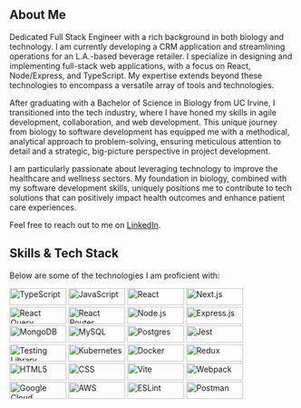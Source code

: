## About Me

Dedicated Full Stack Engineer with a rich background in both biology and technology. I am currently developing a CRM application and streamlining operations for an L.A.-based beverage retailer. I specialize in designing and implementing full-stack web applications, with a focus on React, Node/Express, and TypeScript. My expertise extends beyond these technologies to encompass a versatile array of tools and technologies.

After graduating with a Bachelor of Science in Biology from UC Irvine, I transitioned into the tech industry, where I have honed my skills in agile development, collaboration, and web development. This unique journey from biology to software development has equipped me with a methodical, analytical approach to problem-solving, ensuring meticulous attention to detail and a strategic, big-picture perspective in project development.

I am particularly passionate about leveraging technology to improve the healthcare and wellness sectors. My foundation in biology, combined with my software development skills, uniquely positions me to contribute to tech solutions that can positively impact health outcomes and enhance patient care experiences.

Feel free to reach out to me on [LinkedIn](https://www.linkedin.com/in/brianjaber/).

## Skills & Tech Stack

Below are some of the technologies I am proficient with:

<img src="https://img.shields.io/badge/-TypeScript-3178C6?logo=typescript&logoColor=white" alt="TypeScript" width="100" height="30"/> <img src="https://img.shields.io/badge/-JavaScript-F7DF1E?logo=javascript&logoColor=black" alt="JavaScript" width="100" height="30"/> <img src="https://img.shields.io/badge/-React-61DAFB?logo=react&logoColor=black" alt="React" width="100" height="30"/> <img src="https://img.shields.io/badge/-Next.js-000000?logo=next.js&logoColor=white" alt="Next.js" width="100" height="30"/>
 <img src="https://img.shields.io/badge/-React_Query-FF4154?logo=react-query&logoColor=white" alt="React Query" width="100" height="30"/> <img src="https://img.shields.io/badge/-React_Router-CA4245?logo=react-router&logoColor=white" alt="React Router" width="100" height="30"/> <img src="https://img.shields.io/badge/-Node.js-339933?logo=node.js&logoColor=white" alt="Node.js" width="100" height="30"/> <img src="https://img.shields.io/badge/-Express.js-000000?logo=express&logoColor=white" alt="Express.js" width="100" height="30"/> <img src="https://img.shields.io/badge/-MongoDB-47A248?logo=mongodb&logoColor=white" alt="MongoDB" width="100" height="30"/> <img src="https://img.shields.io/badge/-MySQL-4479A1?logo=mysql&logoColor=white" alt="MySQL" width="100" height="30"/>
 <img src="https://img.shields.io/badge/-Postgres-336791?logo=postgresql&logoColor=white" alt="Postgres" width="100" height="30"/> <img src="https://img.shields.io/badge/-Jest-C21325?logo=jest&logoColor=white" alt="Jest" width="100" height="30"/> <img src="https://img.shields.io/badge/-Testing_Library-E33332?logo=testing-library&logoColor=white" alt="Testing Library" width="100" height="30"/> <img src="https://img.shields.io/badge/-Kubernetes-326CE5?logo=kubernetes&logoColor=white" alt="Kubernetes" width="100" height="30"/> <img src="https://img.shields.io/badge/-Docker-2496ED?logo=docker&logoColor=white" alt="Docker" width="100" height="30"/> <img src="https://img.shields.io/badge/-Redux-764ABC?logo=redux&logoColor=white" alt="Redux" width="100" height="30"/> <img src="https://img.shields.io/badge/-HTML5-E34F26?logo=html5&logoColor=white" alt="HTML5" width="100" height="30"/> <img src="https://img.shields.io/badge/-CSS-1572B6?logo=css3&logoColor=white" alt="CSS" width="100" height="30"/> <img src="https://img.shields.io/badge/-Vite-646CFF?logo=vite&logoColor=white" alt="Vite" width="100" height="30"/> <img src="https://img.shields.io/badge/-Webpack-8DD6F9?logo=webpack&logoColor=black" alt="Webpack" width="100" height="30"/> <img src="https://img.shields.io/badge/-Google_Cloud-4285F4?logo=google-cloud&logoColor=white" alt="Google Cloud" width="100" height="30"/> <img src="https://img.shields.io/badge/-AWS-232F3E?logo=amazon-aws&logoColor=white" alt="AWS" width="100" height="30"/> <img src="https://img.shields.io/badge/-ESLint-4B32C3?logo=eslint&logoColor=white" alt="ESLint" width="100" height="30"/> <img src="https://img.shields.io/badge/-Postman-FF6C37?logo=postman&logoColor=white" alt="Postman" width="100" height="30"/>

